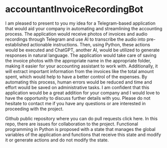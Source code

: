 # accountantInvoiceRecordingBot

I am pleased to present to you my idea for a Telegram-based application that would aid your company in automating and streamlining the accounting process. The application would receive photos of invoices and audio recordings through Telegram and use AI to transcribe the audio into pre-established actionable instructions. Then, using Python, these actions would be executed and ChatGPT, another AI, would be utilized to generate responses in natural language.
The application would take care of saving the invoice photos with the appropriate name in the appropriate folder, making it easier for your accounting assistant to work with. Additionally, it will extract important information from the invoices like the total amount spent, which would help to have a better control of the expenses. By automating this process, human errors would be reduced and time and effort would be saved on administrative tasks.
I am confident that this application would be a great addition for your company and I would love to have the opportunity to discuss further details with you. Please do not hesitate to contact me if you have any questions or are interested in proceeding with the project.

Github public repository where you can do pull requests click here. In this repo, there are issues for collaboration to the project. Functional programming in Python is proposed with a state that manages the global variables of the application and functions that receive this state and modify it or generate actions and do not modify the state.
